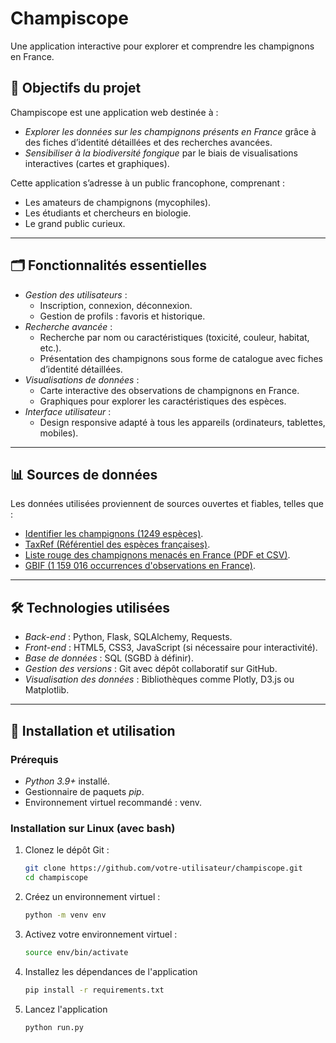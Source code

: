 # Champiscope


Une application interactive pour explorer et comprendre les champignons en France.

## 🚀 Objectifs du projet

Champiscope est une application web destinée à :
- *Explorer les données sur les champignons présents en France* grâce à des fiches d’identité détaillées et des recherches avancées.
- *Sensibiliser à la biodiversité fongique* par le biais de visualisations interactives (cartes et graphiques).

Cette application s’adresse à un public francophone, comprenant :
- Les amateurs de champignons (mycophiles).
- Les étudiants et chercheurs en biologie.
- Le grand public curieux.

---

## 🗂️ Fonctionnalités essentielles

- *Gestion des utilisateurs* :
  - Inscription, connexion, déconnexion.
  - Gestion de profils : favoris et historique.
- *Recherche avancée* :
  - Recherche par nom ou caractéristiques (toxicité, couleur, habitat, etc.).
  - Présentation des champignons sous forme de catalogue avec fiches d’identité détaillées.
- *Visualisations de données* :
  - Carte interactive des observations de champignons en France.
  - Graphiques pour explorer les caractéristiques des espèces.
- *Interface utilisateur* :
  - Design responsive adapté à tous les appareils (ordinateurs, tablettes, mobiles).

---

## 📊 Sources de données

Les données utilisées proviennent de sources ouvertes et fiables, telles que :
- [Identifier les champignons (1249 espèces)](https://www.data.gouv.fr/en/datasets/donnees-du-site-identifier-les-champignons-com/).
- [TaxRef (Référentiel des espèces françaises)](https://inpn.mnhn.fr/telechargement/referentielEspece/taxref/18.0/menu#).
- [Liste rouge des champignons menacés en France (PDF et CSV)](https://uicn.fr/).
- [GBIF (1 159 016 occurrences d'observations en France)](https://www.gbif.org/occurrence/search?country=FR&taxon_key=5).

---

## 🛠️ Technologies utilisées

- *Back-end* : Python, Flask, SQLAlchemy, Requests.
- *Front-end* : HTML5, CSS3, JavaScript (si nécessaire pour interactivité).
- *Base de données* : SQL (SGBD à définir).
- *Gestion des versions* : Git avec dépôt collaboratif sur GitHub.
- *Visualisation des données* : Bibliothèques comme Plotly, D3.js ou Matplotlib.

---

## 🔧 Installation et utilisation

### Prérequis
- *Python 3.9+* installé.
- Gestionnaire de paquets *pip*.
- Environnement virtuel recommandé : venv.

### Installation sur Linux (avec bash)
1. Clonez le dépôt Git :
   ```bash
   git clone https://github.com/votre-utilisateur/champiscope.git
   cd champiscope
   ```
2. Créez un environnement virtuel :
   ```bash
   python -m venv env
   ```
3. Activez votre environnement virtuel :
    ```bash
    source env/bin/activate
    ```
4. Installez les dépendances de l'application
    ```bash
    pip install -r requirements.txt
    ```
5. Lancez l'application
    ```bash
    python run.py
    ```